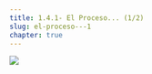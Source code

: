 ```yaml
---
title: 1.4.1- El Proceso... (1/2)
slug: el-proceso---1
chapter: true
---
```


![](/images/qap/what-do-we-do/12.png)

